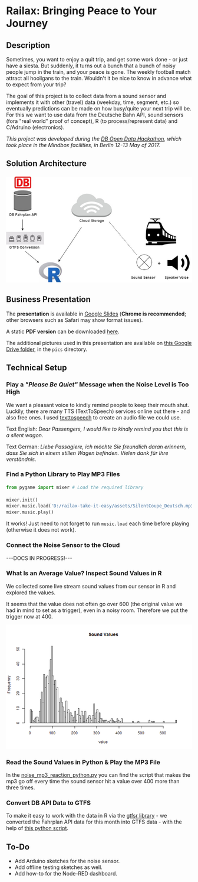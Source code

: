 # Railax: Bringing Peace to Your Journey

## Description

Sometimes, you want to enjoy a quit trip, and get some work done - or just have a siesta. But suddenly, it turns out a bunch that a bunch of noisy people jump in the train, and your peace is gone. The weekly football match attract all hooligans to the train. Wouldn't it be nice to know in advance what to expect from your trip? 

The goal of this project is to collect data from a sound sensor and implements it with other (travel) data (weekday, time, segment, etc.) so eventually predictions can be made on how busy/quite your next trip will be. For this we want to use data from the Deutsche Bahn API, sound sensors (fora "real world" proof of concept), R (to process/represent data) and C/Adruino (electronics).

_This project was developed during the [DB Open Data Hackathon](https://www.mindboxberlin.com/index.php/db-hackathon-may-2017.html), which took place in the Mindbox facilities, in Berlin 12-13 May of 2017._

## Solution Architecture

### ![image](./assets/railax_architecture.jpg)

## Business Presentation

The **presentation** is available in [Google Slides](https://docs.google.com/presentation/d/1oejwr1haGwi5W9faB8-4qU1_rS6nwdFyooUE9Pdaowk/edit?usp=sharing) (**Chrome is recommended**; other browsers such as Safari may show format issues).

A static **PDF version** can be downloaded [here](./assets/railax-biz-slides.pdf).

The additional pictures used in this presentation are available on [this Google Drive folder](https://drive.google.com/open?id=0B8B9qWtOwkjAS01FYlZyU1liUzg), in the `pics` directory.

## Technical Setup

### Play a _"Please Be Quiet"_ Message when the Noise Level is Too High

We want a pleasant voice to kindly remind people to keep their mouth shut. Luckily, there are many TTS (TextToSpeech) services online out there - and also free ones. I used [texttospeech](http://www.fromtexttospeech.com/) to create an audio file we could use.

Text English: _Dear Passengers, I would like to kindly remind you that this is a silent wagon._

Text German: _Liebe Passagiere, ich möchte Sie freundlich daran erinnern, dass Sie sich in einem stillen Wagen befinden. Vielen dank für Ihre verständnis_.

### Find a Python Library to Play MP3 Files

```python
from pygame import mixer # Load the required library

mixer.init()
mixer.music.load('D:/railax-take-it-easy/assets/SilentCoupe_Deutsch.mp3')
mixer.music.play()
```

It works! Just need to not forget to run `music.load` each time before playing (otherwise it does not work).

### Connect the Noise Sensor to the Cloud

---DOCS IN PROGRESS!---

### What Is an Average Value? Inspect Sound Values in R

We collected some live stream sound values from our sensor in R and explored the values.

It seems that the value does not often go over 600 (the original value we had in mind to set as a trigger), even in a noisy room. Therefore we put the trigger now at 400. 

![image](./assets/plot_sound_values.png)

### Read the Sound Values in Python & Play the MP3 File

In the [noise_mp3_reaction_python.py](noise_mp3_reaction_python.py) you can find the script that makes the mp3 go off every time the sound sensor hit a value over 400 more than three times.

### Convert DB API Data to GTFS

To make it easy to work with the data in R via the [gtfsr library](https://github.com/ropensci/gtfsr) - we converted the Fahrplan API data for this month into GTFS data - with the help of [this python script](https://github.com/patrickbr/db-api-to-gtfs).

## To-Do

* Add Arduino sketches for the noise sensor.
* Add offline testing sketches as well.
* Add how-to for the Node-RED dashboard.


